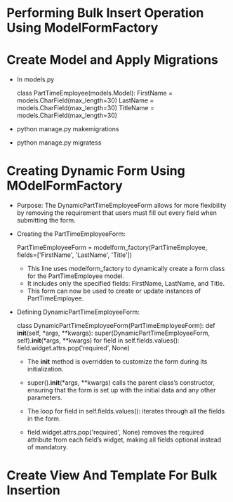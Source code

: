 # Performing Bulk Insert Operation Using ModelFormFactory

# Create Model and Apply Migrations

- In models.py 

    class PartTimeEmployee(models.Model):
        FirstName = models.CharField(max_length=30)
        LastName = models.CharField(max_length=30)
        TitleName = models.CharField(max_length=30)

- python manage.py makemigrations
- python manage.py migratess

# Creating Dynamic Form Using MOdelFormFactory

* Purpose: The DynamicPartTimeEmployeeForm allows for more flexibility by removing the requirement that users must fill out every field when submitting the form.

- Creating the PartTimeEmployeeForm:

    PartTimeEmployeeForm = modelform_factory(PartTimeEmployee, fields=['FirstName', 'LastName', 'Title'])

    - This line uses modelform_factory to dynamically create a form class for the PartTimeEmployee model.
    - It includes only the specified fields: FirstName, LastName, and Title.
    - This form can now be used to create or update instances of PartTimeEmployee.

- Defining DynamicPartTimeEmployeeForm:

    class DynamicPartTimeEmployeeForm(PartTimeEmployeeForm):
    def __init__(self, *args, **kwargs):
        super(DynamicPartTimeEmployeeForm, self).__init__(*args, **kwargs)
        for field in self.fields.values():
            field.widget.attrs.pop('required', None)

    - The __init__ method is overridden to customize the form during its initialization.
    - super().__init__(*args, **kwargs) calls the parent class’s constructor, ensuring that the form is set up with the initial data and any other parameters.
    
    - The loop for field in self.fields.values(): iterates through all the fields in the form.
    - field.widget.attrs.pop('required', None) removes the required attribute from each field’s widget, making all fields optional instead of mandatory.

# Create View And Template For Bulk Insertion